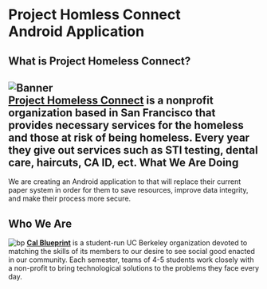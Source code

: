 Project Homless Connect <br> Android Application
====

What is Project Homeless Connect?
----
![Banner](http://www.projecthomelessconnect.com/servlet/servlet.ImageServer?oid=00DA0000000BrJLMA0&id=015A0000001b2QaIAI "PHC Banner") <br>
**[Project Homeless Connect](http://www.projecthomelessconnect.com/)** is a nonprofit organization based in San Francisco that provides necessary services for the homeless and those at risk of being homeless.  Every year they give out services such as STI testing, dental care, haircuts, CA ID, ect.
What We Are Doing
----
We are creating an Android application to that will replace their current paper system in order for them to save resources, improve data integrity, and make their process more secure.

Who We Are
----
![bp](http://bptech.berkeley.edu/assets/logo-full-large-d6419503b443e360bc6c404a16417583.png "BP Banner")
**[Cal Blueprint](http://www.calblueprint.org/)** is a student-run UC Berkeley organization devoted to matching the skills of its members to our desire to see social good enacted in our community. Each semester, teams of 4-5 students work closely with a non-profit to bring technological solutions to the problems they face every day.
